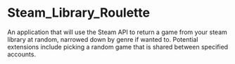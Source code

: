 # Steam_Library_Roulette
An application that will use the Steam API to return a game from your steam library at random, narrowed down by genre if wanted to. Potential extensions include picking a random game that is shared between specified accounts.
